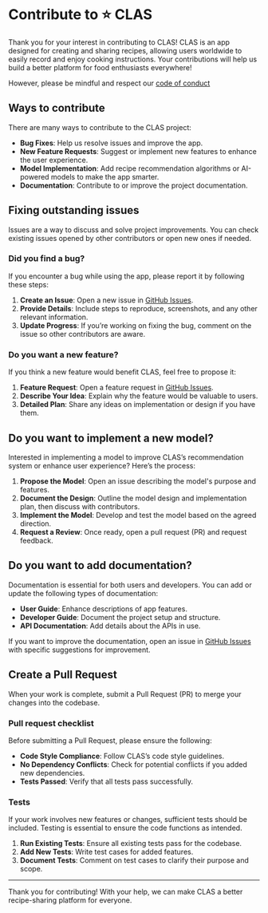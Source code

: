 # Contribute to ⭐️ CLAS

Thank you for your interest in contributing to CLAS! CLAS is an app designed for creating and sharing recipes, allowing users worldwide to easily record and enjoy cooking instructions. Your contributions will help us build a better platform for food enthusiasts everywhere!

However, please be mindful and respect our [code of conduct](https://github.com/YooHyun-Kim/CLAS/blob/main/CODE_OF_CONDUCT.md)

## Ways to contribute

There are many ways to contribute to the CLAS project:

- **Bug Fixes**: Help us resolve issues and improve the app.
- **New Feature Requests**: Suggest or implement new features to enhance the user experience.
- **Model Implementation**: Add recipe recommendation algorithms or AI-powered models to make the app smarter.
- **Documentation**: Contribute to or improve the project documentation.

## Fixing outstanding issues

Issues are a way to discuss and solve project improvements. You can check existing issues opened by other contributors or open new ones if needed.

### Did you find a bug?

If you encounter a bug while using the app, please report it by following these steps:

1. **Create an Issue**: Open a new issue in [GitHub Issues](https://github.com/yourusername/CLAS/issues).
2. **Provide Details**: Include steps to reproduce, screenshots, and any other relevant information.
3. **Update Progress**: If you’re working on fixing the bug, comment on the issue so other contributors are aware.

### Do you want a new feature?

If you think a new feature would benefit CLAS, feel free to propose it:

1. **Feature Request**: Open a feature request in [GitHub Issues](https://github.com/yourusername/CLAS/issues).
2. **Describe Your Idea**: Explain why the feature would be valuable to users.
3. **Detailed Plan**: Share any ideas on implementation or design if you have them.

## Do you want to implement a new model?

Interested in implementing a model to improve CLAS’s recommendation system or enhance user experience? Here’s the process:

1. **Propose the Model**: Open an issue describing the model's purpose and features.
2. **Document the Design**: Outline the model design and implementation plan, then discuss with contributors.
3. **Implement the Model**: Develop and test the model based on the agreed direction.
4. **Request a Review**: Once ready, open a pull request (PR) and request feedback.

## Do you want to add documentation?

Documentation is essential for both users and developers. You can add or update the following types of documentation:

- **User Guide**: Enhance descriptions of app features.
- **Developer Guide**: Document the project setup and structure.
- **API Documentation**: Add details about the APIs in use.

If you want to improve the documentation, open an issue in [GitHub Issues](https://github.com/yourusername/CLAS/issues) with specific suggestions for improvement.

## Create a Pull Request

When your work is complete, submit a Pull Request (PR) to merge your changes into the codebase.

### Pull request checklist

Before submitting a Pull Request, please ensure the following:

- **Code Style Compliance**: Follow CLAS’s code style guidelines.
- **No Dependency Conflicts**: Check for potential conflicts if you added new dependencies.
- **Tests Passed**: Verify that all tests pass successfully.

### Tests

If your work involves new features or changes, sufficient tests should be included. Testing is essential to ensure the code functions as intended.

1. **Run Existing Tests**: Ensure all existing tests pass for the codebase.
2. **Add New Tests**: Write test cases for added features.
3. **Document Tests**: Comment on test cases to clarify their purpose and scope.

---

Thank you for contributing! With your help, we can make CLAS a better recipe-sharing platform for everyone.


 
